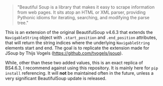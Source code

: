 > "Beautiful Soup is a library that makes it easy to scrape information
> from web pages. It sits atop an HTML or XML parser, providing Pythonic
> idioms for iterating, searching, and modifying the parse tree."

This is an extension of the original BeautifulSoup v4.6.3 that extends the `NavigableString` object
with `.start_position` and `.end_position` attributes, that will return the string indices where the underlying `NavigableString` elements start and end.
The goal is to replicate the extension made for JSoup by Thijs Vogels (https://github.com/tvogels/jsoup).

While, other than these two added values, this is an exact replica of BS4.6.3, I recommend against using this repository. It is mainly here for `pip install`  referencing. It will **not** be maintained often in the future, unless a very significant BeautifulSoup update is released.